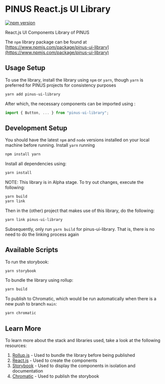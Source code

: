 # PINUS React.js UI Library
[![npm version](https://img.shields.io/npm/v/pinus-ui-library)](//npmjs.com/package/pinus-ui-library)

React.js UI Components Library of PINUS

The `npm` library package can be found at [https://www.npmjs.com/package/pinus-ui-library](https://www.npmjs.com/package/pinus-ui-library)

## Usage Setup

To use the library, install the library using `npm` or `yarn`, though `yarn` is preferred for PINUS projects for consistency purposes

```bash
yarn add pinus-ui-library
```

After which, the necessary components can be imported using :

```javascript
import { Button, ... } from "pinus-ui-library";
```

## Development Setup

You should have the latest `npm` and `node` versions installed on your local machine before running. Install `yarn` running

```bash
npm install yarn
```

Install all dependencies using:

```bash
yarn install
```

NOTE: This library is in Alpha stage. To try out changes, execute the following:

```bash
yarn build
yarn link
```

Then in the (other) project that makes use of this library, do the following:

```bash
yarn link pinus-ui-library
```

Subsequently, only run `yarn build` for pinus-ui-library. That is, there is no need to do the linking process again

## Available Scripts

To run the storybook:

```bash
yarn storybook
```

To bundle the library using rollup:

```bash
yarn build
```

To publish to Chromatic, which would be run automatically when there is a new push to branch `main`:

```bash
yarn chromatic
```

## Learn More

To learn more about the stack and libraries used, take a look at the following resources:

1. [Rollup.js](https://rollupjs.org/guide/en/) - Used to bundle the library before being published
2. [React.js](https://reactjs.org/) - Used to create the components
3. [Storybook](https://storybook.js.org/docs) - Used to display the components in isolation and documentation
4. [Chromatic](https://www.chromatic.com/docs) - Used to publish the storybook
